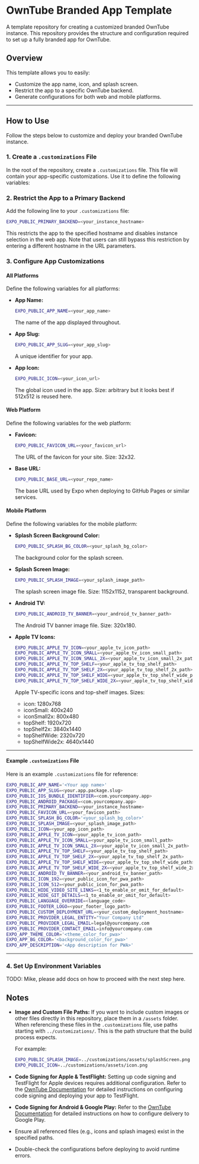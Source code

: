 # OwnTube Branded App Template

A template repository for creating a customized branded OwnTube instance. This repository provides the structure and configuration required to set up a fully branded app for OwnTube.

## Overview

This template allows you to easily:

- Customize the app name, icon, and splash screen.
- Restrict the app to a specific OwnTube backend.
- Generate configurations for both web and mobile platforms.

----

## How to Use

Follow the steps below to customize and deploy your branded OwnTube instance.

### 1. Create a `.customizations` File

In the root of the repository, create a `.customizations` file. This file will contain your app-specific customizations. Use it to define the following variables:

### 2. Restrict the App to a Primary Backend

Add the following line to your `.customizations` file:
```bash
EXPO_PUBLIC_PRIMARY_BACKEND=<your_instance_hostname>
```
This restricts the app to the specified hostname and disables instance selection in the web app. Note that users can still bypass this restriction by entering a different hostname in the URL parameters.

### 3. Configure App Customizations

#### All Platforms
Define the following variables for all platforms:

- **App Name:**
  ```bash
  EXPO_PUBLIC_APP_NAME=<your_app_name>
  ```
  The name of the app displayed throughout.

- **App Slug:**
  ```bash
  EXPO_PUBLIC_APP_SLUG=<your_app_slug>
  ```
  A unique identifier for your app.

- **App Icon:**
  ```bash
  EXPO_PUBLIC_ICON=<your_icon_url>
  ```
  The global icon used in the app. Size: arbitrary but it looks best if 512x512 is reused here.

#### Web Platform
Define the following variables for the web platform:

- **Favicon:**
  ```bash
  EXPO_PUBLIC_FAVICON_URL=<your_favicon_url>
  ```
  The URL of the favicon for your site. Size: 32x32.

- **Base URL:**
  ```bash
  EXPO_PUBLIC_BASE_URL=<your_repo_name>
  ```
  The base URL used by Expo when deploying to GitHub Pages or similar services.

#### Mobile Platform
Define the following variables for the mobile platform:

- **Splash Screen Background Color:**
  ```bash
  EXPO_PUBLIC_SPLASH_BG_COLOR=<your_splash_bg_color>
  ```
  The background color for the splash screen.

- **Splash Screen Image:**
  ```bash
  EXPO_PUBLIC_SPLASH_IMAGE=<your_splash_image_path>
  ```
  The splash screen image file. Size: 1152x1152, transparent background.

- **Android TV:**
  ```bash
  EXPO_PUBLIC_ANDROID_TV_BANNER=<your_android_tv_banner_path>
  ```
  The Android TV banner image file. Size: 320x180.

- **Apple TV Icons:**
  ```bash
  EXPO_PUBLIC_APPLE_TV_ICON=<your_apple_tv_icon_path>
  EXPO_PUBLIC_APPLE_TV_ICON_SMALL=<your_apple_tv_icon_small_path>
  EXPO_PUBLIC_APPLE_TV_ICON_SMALL_2X=<your_apple_tv_icon_small_2x_path>
  EXPO_PUBLIC_APPLE_TV_TOP_SHELF=<your_apple_tv_top_shelf_path>
  EXPO_PUBLIC_APPLE_TV_TOP_SHELF_2X=<your_apple_tv_top_shelf_2x_path>
  EXPO_PUBLIC_APPLE_TV_TOP_SHELF_WIDE=<your_apple_tv_top_shelf_wide_path>
  EXPO_PUBLIC_APPLE_TV_TOP_SHELF_WIDE_2X=<your_apple_tv_top_shelf_wide_2x_path>
  ```
  Apple TV-specific icons and top-shelf images. Sizes:
  -  icon: 1280x768
  -  iconSmall: 400x240
  -  iconSmall2x: 800x480
  -  topShelf: 1920x720
  -  topShelf2x: 3840x1440
  -  topShelfWide: 2320x720
  -  topShelfWide2x: 4640x1440

---

#### Example `.customizations` File

Here is an example `.customizations` file for reference:

```bash
EXPO_PUBLIC_APP_NAME='<Your app name>'
EXPO_PUBLIC_APP_SLUG=<your.app.package.slug>
EXPO_PUBLIC_IOS_BUNDLE_IDENTIFIER=<com.yourcompany.app>
EXPO_PUBLIC_ANDROID_PACKAGE=<com.yourcompany.app>
EXPO_PUBLIC_PRIMARY_BACKEND=<your_instance_hostname>
EXPO_PUBLIC_FAVICON_URL=<your_favicon_path>
EXPO_PUBLIC_SPLASH_BG_COLOR='<your_splash_bg_color>'
EXPO_PUBLIC_SPLASH_IMAGE=<your_splash_image_path>
EXPO_PUBLIC_ICON=<your_app_icon_path>
EXPO_PUBLIC_APPLE_TV_ICON=<your_apple_tv_icon_path>
EXPO_PUBLIC_APPLE_TV_ICON_SMALL=<your_apple_tv_icon_small_path>
EXPO_PUBLIC_APPLE_TV_ICON_SMALL_2X=<your_apple_tv_icon_small_2x_path>
EXPO_PUBLIC_APPLE_TV_TOP_SHELF=<your_apple_tv_top_shelf_path>
EXPO_PUBLIC_APPLE_TV_TOP_SHELF_2X=<your_apple_tv_top_shelf_2x_path>
EXPO_PUBLIC_APPLE_TV_TOP_SHELF_WIDE=<your_apple_tv_top_shelf_wide_path>
EXPO_PUBLIC_APPLE_TV_TOP_SHELF_WIDE_2X=<your_apple_tv_top_shelf_wide_2x_path>
EXPO_PUBLIC_ANDROID_TV_BANNER=<your_android_tv_banner_path>
EXPO_PUBLIC_ICON_192=<your_public_icon_for_pwa_path>
EXPO_PUBLIC_ICON_512=<your_public_icon_for_pwa_path>
EXPO_PUBLIC_HIDE_VIDEO_SITE_LINKS=<1_to_enable_or_omit_for_default>
EXPO_PUBLIC_HIDE_GIT_DETAILS=<1_to_enable_or_omit_for_default>
EXPO_PUBLIC_LANGUAGE_OVERRIDE=<language_code>
EXPO_PUBLIC_FOOTER_LOGO=<your_footer_logo_path>
EXPO_PUBLIC_CUSTOM_DEPLOYMENT_URL=<your_custom_deployment_hostname>
EXPO_PUBLIC_PROVIDER_LEGAL_ENTITY="Your Company Ltd"
EXPO_PUBLIC_PROVIDER_LEGAL_EMAIL=legal@yourcompany.com
EXPO_PUBLIC_PROVIDER_CONTACT_EMAIL=info@yourcompany.com
EXPO_APP_THEME_COLOR='<theme_color_for_pwa>'
EXPO_APP_BG_COLOR='<background_color_for_pwa>'
EXPO_APP_DESCRIPTION='<App description for PWA>'
```

---

### 4. Set Up Environment Variables

TODO: Mike, please add docs on how to proceed with the next step here.


## Notes

- **Image and Custom File Paths:**
  If you want to include custom images or other files directly in this repository, place them in a `/assets` folder. When referencing these files in the `.customizations` file, use paths starting with `../customizations/`. This is the path structure that the build process expects.

  For example:
  ```bash
  EXPO_PUBLIC_SPLASH_IMAGE=../customizations/assets/splashScreen.png
  EXPO_PUBLIC_ICON=../customizations/assets/icon.png
  ```
- **Code Signing for Apple & TestFlight:**
  Setting up code signing and TestFlight for Apple devices requires additional configuration. Refer to the [OwnTube Documentation](https://github.com/OwnTube-tv/web-client/blob/main/docs/pipeline.md) for detailed instructions on configuring code signing and deploying your app to TestFlight.
- **Code Signing for Android & Google Play:**
  Refer to the [OwnTube Documentation](https://github.com/OwnTube-tv/web-client/blob/main/docs/pipeline.md) for detailed instructions on how to configure delivery to Google Play.
- Ensure all referenced files (e.g., icons and splash images) exist in the specified paths.
- Double-check the configurations before deploying to avoid runtime errors.

